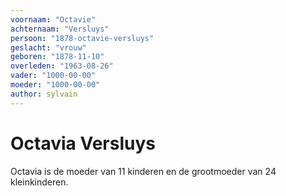 ```yaml
---
voornaam: "Octavie"
achternaam: "Versluys"
persoon: "1878-octavie-versluys"
geslacht: "vrouw"
geboren: "1878-11-10"
overleden: "1963-08-26"
vader: "1000-00-00"
moeder: "1000-00-00"   
author: sylvain
---
```

# Octavia Versluys
Octavia is de moeder van 11 kinderen en de grootmoeder van 24 kleinkinderen.



